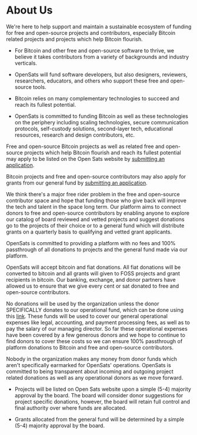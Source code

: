 # About Us

We&#39;re here to help support and maintain a sustainable ecosystem of funding for free and open-source projects and contributors, especially Bitcoin related projects and projects which help Bitcoin flourish.

- For Bitcoin and other free and open-source software to thrive, we believe it takes contributors from a variety of backgrounds and industry verticals.

- OpenSats will fund software developers, but also designers, reviewers, researchers, educators, and others who support these free and open-source tools.

- Bitcoin relies on many complementary technologies to succeed and reach its fullest potential.

- OpenSats is committed to funding Bitcoin as well as these technologies on the periphery including scaling technologies, secure communication protocols, self-custody solutions, second-layer tech, educational resources, research and design contributors, etc.

Free and open-source Bitcoin projects as well as related free and open-source projects which help Bitcoin flourish and reach its fullest potential may apply to be listed on the Open Sats website by [submitting an application](http://opensats.org/apply).

Bitcoin projects and free and open-source contributors may also apply for grants from our general fund by [submitting an application](http://opensats.org/apply).

We think there&#39;s a major free rider problem in the free and open-source contributor space and hope that funding those who give back will improve the tech and talent in the space long term. Our platform aims to connect donors to free and open-source contributors by enabling anyone to explore our catalog of board reviewed and vetted projects and suggest donations go to the projects of their choice or to a general fund which will distribute grants on a quarterly basis to qualifying and vetted grant applicants.

OpenSats is committed to providing a platform with no fees and 100% passthrough of all donations to projects and the general fund made via our platform.

OpenSats will accept bitcoin and fiat donations. All fiat donations will be converted to bitcoin and all grants will given to FOSS projects and grant recipients in bitcoin. Our banking, exchange, and donor partners have allowed us to ensure that we give every cent or sat donated to free and open-source contributors.

No donations will be used by the organization unless the donor SPECIFICALLY donates to our operational fund, which can be done using this [link](/?donate=ops). These funds will be used to cover our general operational expenses like legal, accounting, and payment processing fees, as well as to pay the salary of our managing director. So far these operational expenses have been covered by a few generous donors and we hope to continue to find donors to cover these costs so we can ensure 100% passthrough of platform donations to Bitcoin and free and open-source contributors.

Nobody in the organization makes any money from donor funds which aren&#39;t specifically earmarked for OpenSats&#39; operations. OpenSats is committed to being transparent about incoming and outgoing project related donations as well as any operational donors as we move forward.

- Projects will be listed on Open Sats website upon a simple (5-4) majority approval by the board. The board will consider donor suggestions for project specific donations, however, the board will retain full control and final authority over where funds are allocated.

- Grants allocated from the general fund will be determined by a simple (5-4) majority approval by the board.
